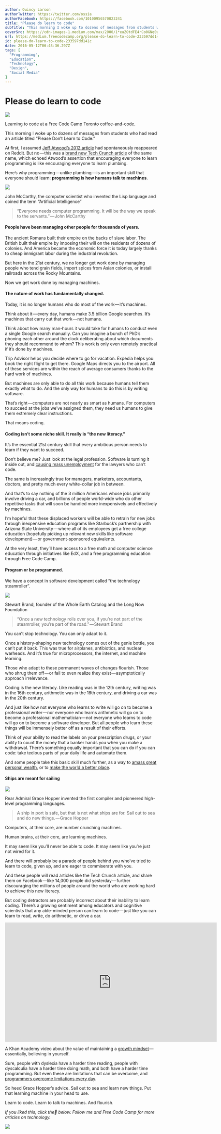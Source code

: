 ```yaml
---
author: Quincy Larson
authorTwitter: https://twitter.com/ossia
authorFacebook: https://facebook.com/10100956570023241
title: "Please do learn to code"
subTitle: "This morning I woke up to dozens of messages from students who had read an article titled “Please Don’t Learn to Code.”..."
coverSrc: https://cdn-images-1.medium.com/max/2000/1*euZOtdFE4rCo0GNq0yOofQ.jpeg
url: https://medium.freecodecamp.org/please-do-learn-to-code-233597dd141c
id: please-do-learn-to-code-233597dd141c
date: 2016-05-12T06:43:36.297Z
tags: [
  "Programming",
  "Education",
  "Technology",
  "Design",
  "Social Media"
]
---
```

# Please do learn to code







![](https://cdn-images-1.medium.com/max/2000/1*euZOtdFE4rCo0GNq0yOofQ.jpeg)

Learning to code at a Free Code Camp Toronto coffee-and-code.







This morning I woke up to dozens of messages from students who had read an article titled “Please Don’t Learn to Code.”

At first, I assumed [Jeff Atwood’s 2012 article](http://blog.codinghorror.com/please-dont-learn-to-code/) had spontaneously reappeared on Reddit. But no — this was a [brand new Tech Crunch article](http://techcrunch.com/2016/05/10/please-dont-learn-to-code) of the same name, which echoed Atwood’s assertion that encouraging everyone to learn programming is like encouraging everyone to learn plumbing.

Here’s why programming — unlike plumbing — is an important skill that everyone should learn: **programming is how humans talk to machines**.



![](https://cdn-images-1.medium.com/max/1600/1*iET2rwyHLe8ZfXBO9NYHqA.png)

John McCarthy, the computer scientist who invented the Lisp language and coined the term “Artificial Intelligence”



> “Everyone needs computer programming. It will be the way we speak to the servants.” — John McCarthy

#### People have been managing other people for thousands of years.

The ancient Romans built their empire on the backs of slave labor. The British built their empire by imposing their will on the residents of dozens of colonies. And America became the economic force it is today largely thanks to cheap immigrant labor during the industrial revolution.

But here in the 21st century, we no longer get work done by managing people who tend grain fields, import spices from Asian colonies, or install railroads across the Rocky Mountains.

Now we get work done by managing machines.

#### **The nature of work has fundamentally changed.**

Today, it is no longer humans who do most of the work — it’s machines.

Think about it — every day, humans make 3.5 billion Google searches. It’s machines that carry out that work — not humans.

Think about how many man-hours it would take for humans to conduct even a single Google search manually. Can you imagine a bunch of PhD’s phoning each other around the clock deliberating about which documents they should recommend to whom? This work is only even remotely practical if it’s done by machines.

Trip Advisor helps you decide where to go for vacation. Expedia helps you book the right flight to get there. Google Maps directs you to the airport. All of these services are within the reach of average consumers thanks to the hard work of machines.

But machines are only able to do all this work because humans tell them exactly what to do. And the only way for humans to do this is by writing software.

That’s right — computers are not nearly as smart as humans. For computers to succeed at the jobs we’ve assigned them, they need us humans to give them extremely clear instructions.

That means coding.

#### Coding isn’t some niche skill. It really is “the new literacy.”

It’s the essential 21st century skill that every ambitious person needs to learn if they want to succeed.

Don’t believe me? Just look at the legal profession. Software is turning it inside out, and [causing mass unemployment](http://www.abajournal.com/magazine/article/whos_eating_law_firms_lunch) for the lawyers who can’t code.

The same is increasingly true for managers, marketers, accountants, doctors, and pretty much every white-collar job in between.

And that’s to say nothing of the 3 million Americans whose jobs primarily involve driving a car, and billions of people world-wide who do other repetitive tasks that will soon be handled more inexpensively and effectively by machines.

I’m hopeful that these displaced workers will be able to retrain for new jobs through inexpensive education programs like Starbuck’s partnership with Arizona State University — where all of its employees get a free college education (hopefully picking up relevant new skills like software development) — or government-sponsored equivalents.

At the very least, they’ll have access to a free math and computer science education through initiatives like EdX, and a free programming education through Free Code Camp.

#### Program or be programmed.

We have a concept in software development called “the technology steamroller”.



![](https://cdn-images-1.medium.com/max/1600/1*UArvqBFDkaQGysgMEFhKjw.jpeg)

Stewart Brand, founder of the Whole Earth Catalog and the Long Now Foundation



> “Once a new technology rolls over you, if you’re not part of the steamroller, you’re part of the road.” — Stewart Brand

You can’t stop technology. You can only adapt to it.

Once a history-shaping new technology comes out of the genie bottle, you can’t put it back. This was true for airplanes, antibiotics, and nuclear warheads. And it’s true for microprocessors, the internet, and machine learning.

Those who adapt to these permanent waves of changes flourish. Those who shrug them off — or fail to even realize they exist — asymptotically approach irrelevance.

Coding is the new literacy. Like reading was in the 12th century, writing was in the 16th century, arithmetic was in the 18th century, and driving a car was in the 20th century.

And just like how not everyone who learns to write will go on to become a professional writer — nor everyone who learns arithmetic will go on to become a professional mathematician — not everyone who learns to code will go on to become a software developer. But all people who learn these things will be immensely better off as a result of their efforts.

Think of your ability to read the labels on your prescription drugs, or your ability to count the money that a banker hands you when you make a withdrawal. There’s something equally important that you can do if you can code: take tedious parts of your daily life and automate them.

And some people take this basic skill much further, as a way to [amass great personal wealth](http://www.businessinsider.com/a-google-programmer-blew-off-a-500000-salary-at-startup--because-hes-already-making-3-million-every-year-2014-1), or to [make the world a better place](https://www.youtube.com/watch?v=G7UHzdvkd-Q&index=3&list=PLWKjhJtqVAbnQ048Pa8sAqJoVRhx8TJtM).

#### Ships are meant for sailing



![](https://cdn-images-1.medium.com/max/1600/1*k0fUEL6Kuy9GMOgmWsKoBw.png)

Rear Admiral Grace Hopper invented the first compiler and pioneered high-level programming languages.



> A ship in port is safe, but that is not what ships are for. Sail out to sea and do new things. — Grace Hopper

Computers, at their core, are number crunching machines.

Human brains, at their core, are learning machines.

It may seem like you’ll never be able to code. It may seem like you’re just not wired for it.

And there will probably be a parade of people behind you who’ve tried to learn to code, given up, and are eager to commiserate with you.

And these people will read articles like the Tech Crunch article, and share them on Facebook — like 14,000 people did yesterday — further discouraging the millions of people around the world who are working hard to achieve this new literacy.

But coding detractors are probably incorrect about their inability to learn coding. There’s a growing sentiment among educators and cognitive scientists that any able-minded person can learn to code — just like you can learn to read, write, do arithmetic, or drive a car.





<iframe data-width="854" data-height="480" width="700" height="393" src="https://medium.freecodecamp.org/media/f62edb6a20aad2e005dd4b7e1bce8dd8?postId=233597dd141c" data-media-id="f62edb6a20aad2e005dd4b7e1bce8dd8" allowfullscreen="" frameborder="0"></iframe>



A Khan Academy video about the value of maintaining a [growth mindset](https://en.wikipedia.org/wiki/Mindset#Fixed_mindset_and_growth_mindset) — essentially, believing in yourself.



Sure, people with dyslexia have a harder time reading, people with dyscalculia have a harder time doing math, and both have a harder time programming. But even these are limitations that can be overcome, and [programmers overcome limitations every day](https://www.quora.com/Can-anyone-learn-how-to-code/answer/Quincy-Larson).

So heed Grace Hopper’s advice. Sail out to sea and learn new things. Put that learning machine in your head to use.

Learn to code. Learn to talk to machines. And flourish.

_If you liked this, click the💚 below. Follow me and Free Code Camp for more articles on technology._



![](https://cdn-images-1.medium.com/max/1600/1*31StU5CNIHk8VDkSHWO6nA.gif)










